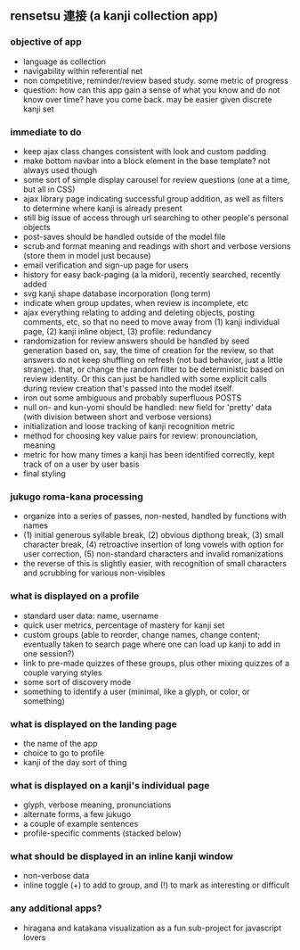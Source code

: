 ## rensetsu 連接 (a kanji collection app)

### objective of app
- language as collection
- navigability within referential net
- non competitive, reminder/review based study. some metric of progress
- question: how can this app gain a sense of what you know and do not know over time? have you come back. may be easier given discrete kanji set

### immediate to do
- keep ajax class changes consistent with look and custom padding
- make bottom navbar into a block element in the base template? not always used though
- some sort of simple display carousel for review questions (one at a time, but all in CSS)
- ajax library page indicating successful group addition, as well as filters to determine where kanji is already present
- still big issue of access through url searching to other people's personal objects
- post-saves should be handled outside of the model file
- scrub and format meaning and readings with short and verbose versions (store them in model just because)
- email verification and sign-up page for users
- history for easy back-paging (a la midori), recently searched, recently added
- svg kanji shape database incorporation (long term)
- indicate when group updates, when review is incomplete, etc
- ajax everything relating to adding and deleting objects, posting comments, etc, so that no need to move away from (1) kanji individual page, (2) kanji inline object, (3) profile: redundancy
- randomization for review answers should be handled by seed generation based on, say, the time of creation for the review, so that answers do not keep shuffling on refresh (not bad behavior, just a little strange). that, or change the random filter to be deterministic based on review identity. Or this can just be handled with some explicit calls during review creation that's passed into the model itself.
- iron out some ambiguous and probably superfluous POSTS
- null on- and kun-yomi should be handled: new field for 'pretty' data (with division between short and verbose versions)
- initialization and loose tracking of kanji recognition metric
- method for choosing key value pairs for review: pronounciation, meaning
- metric for how many times a kanji has been identified correctly, kept track of on a user by user basis
- final styling

### jukugo roma-kana processing
- organize into a series of passes, non-nested, handled by functions with names
- (1) initial generous syllable break, (2) obvious dipthong break, (3) small character break, (4) retroactive insertion of long vowels with option for user correction, (5) non-standard characters and invalid romanizations
- the reverse of this is slightly easier, with recognition of small characters and scrubbing for various non-visibles

### what is displayed on a profile
- standard user data: name, username
- quick user metrics, percentage of mastery for kanji set
- custom groups (able to reorder, change names, change content; eventually taken to search page where one can load up kanji to add in one session?)
- link to pre-made quizzes of these groups, plus other mixing quizzes of a couple varying styles
- some sort of discovery mode
- something to identify a user (minimal, like a glyph, or color, or something)

### what is displayed on the landing page
- the name of the app
- choice to go to profile
- kanji of the day sort of thing

### what is displayed on a kanji's individual page
- glyph, verbose meaning, pronunciations
- alternate forms, a few jukugo
- a couple of example sentences
- profile-specific comments (stacked below)

### what should be displayed in an inline kanji window
- non-verbose data
- inline toggle (+) to add to group, and (!) to mark as interesting or difficult

### any additional apps?
- hiragana and katakana visualization as a fun sub-project for javascript lovers